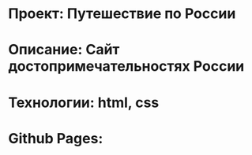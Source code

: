 # Проект: Путешествие по России

# Описание: Сайт достопримечательностях России

# Технологии: html, css

# Github Pages:
